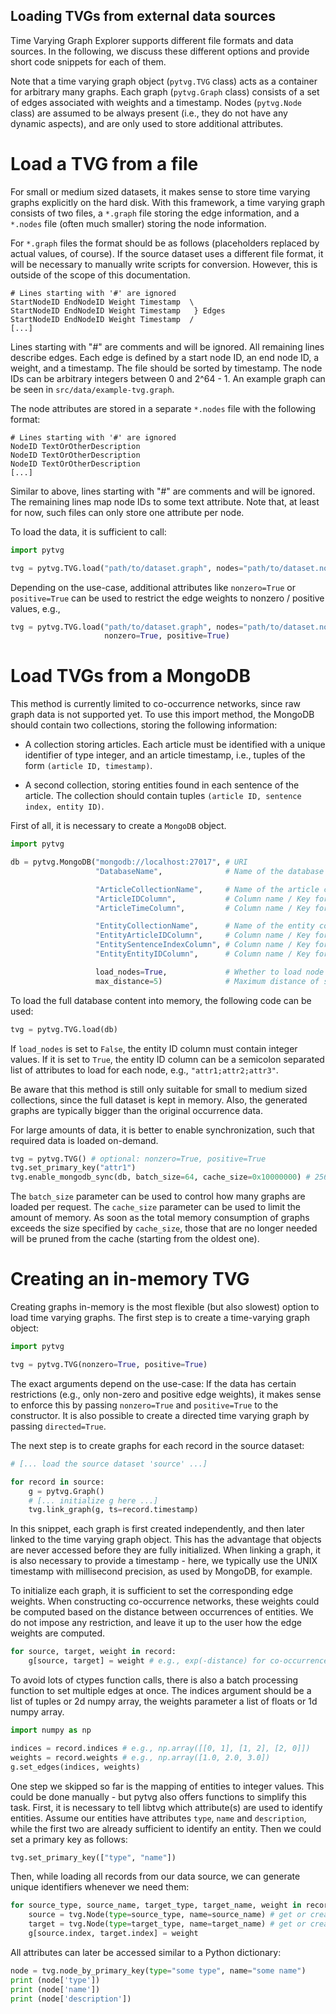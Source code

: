 ## Loading TVGs from external data sources

Time Varying Graph Explorer supports different file formats and data sources.
In the following, we discuss these different options and provide short code
snippets for each of them.

Note that a time varying graph object (`pytvg.TVG` class) acts as a container
for arbitrary many graphs. Each graph (`pytvg.Graph` class) consists of a set
of edges associated with weights and a timestamp. Nodes (`pytvg.Node` class)
are assumed to be always present (i.e., they do not have any dynamic aspects),
and are only used to store additional attributes.

Load a TVG from a file
======================

For small or medium sized datasets, it makes sense to store time varying graphs
explicitly on the hard disk. With this framework, a time varying graph consists
of two files, a `*.graph` file storing the edge information, and a `*.nodes`
file (often much smaller) storing the node information.

For `*.graph` files the format should be as follows (placeholders replaced by
actual values, of course). If the source dataset uses a different file format,
it will be necessary to manually write scripts for conversion. However, this is
outside of the scope of this documentation.

```
# Lines starting with '#' are ignored
StartNodeID EndNodeID Weight Timestamp  \
StartNodeID EndNodeID Weight Timestamp   } Edges
StartNodeID EndNodeID Weight Timestamp  /
[...]
```

Lines starting with "#" are comments and will be ignored. All remaining lines
describe edges. Each edge is defined by a start node ID, an end node ID, a
weight, and a timestamp. The file should be sorted by timestamp. The node IDs
can be arbitrary integers between 0 and 2^64 - 1. An example graph can be seen
in `src/data/example-tvg.graph`.

The node attributes are stored in a separate `*.nodes` file with the following
format:

```
# Lines starting with '#' are ignored
NodeID TextOrOtherDescription
NodeID TextOrOtherDescription
NodeID TextOrOtherDescription
[...]
```

Similar to above, lines starting with "#" are comments and will be ignored. The
remaining lines map node IDs to some text attribute. Note that, at least for now,
such files can only store one attribute per node.

To load the data, it is sufficient to call:

```python
import pytvg

tvg = pytvg.TVG.load("path/to/dataset.graph", nodes="path/to/dataset.nodes")
```

Depending on the use-case, additional attributes like `nonzero=True` or
`positive=True` can be used to restrict the edge weights to nonzero / positive
values, e.g.,

```python
tvg = pytvg.TVG.load("path/to/dataset.graph", nodes="path/to/dataset.nodes",
                     nonzero=True, positive=True)
```

Load TVGs from a MongoDB
========================

This method is currently limited to co-occurrence networks, since raw graph data
is not supported yet. To use this import method, the MongoDB should contain two
collections, storing the following information:

* A collection storing articles. Each article must be identified with a unique
identifier of type integer, and an article timestamp, i.e., tuples of the form
`(article ID, timestamp)`.

* A second collection, storing entities found in each sentence of the article.
The collection should contain tuples `(article ID, sentence index, entity ID)`.

First of all, it is necessary to create a `MongoDB` object.

```python
import pytvg

db = pytvg.MongoDB("mongodb://localhost:27017", # URI
                   "DatabaseName",              # Name of the database

                   "ArticleCollectionName",     # Name of the article collection
                   "ArticleIDColumn",           # Column name / Key for article ID
                   "ArticleTimeColumn",         # Column name / Key for article time

                   "EntityCollectionName",      # Name of the entity collection
                   "EntityArticleIDColumn",     # Column name / Key for article ID
                   "EntitySentenceIndexColumn", # Column name / Key for sentence index
                   "EntityEntityIDColumn",      # Column name / Key for entity ID

                   load_nodes=True,             # Whether to load node attributes
                   max_distance=5)              # Maximum distance of sentences
```

To load the full database content into memory, the following code can be used:

```python
tvg = pytvg.TVG.load(db)
```

If `load_nodes` is set to `False`, the entity ID column must contain integer
values. If it is set to `True`, the entity ID column can be a semicolon
separated list of attributes to load for each node, e.g., `"attr1;attr2;attr3"`.

Be aware that this method is still only suitable for small to medium sized
collections, since the full dataset is kept in memory. Also, the generated graphs
are typically bigger than the original occurrence data.

For large amounts of data, it is better to enable synchronization, such that
required data is loaded on-demand.

```python
tvg = pytvg.TVG() # optional: nonzero=True, positive=True
tvg.set_primary_key("attr1")
tvg.enable_mongodb_sync(db, batch_size=64, cache_size=0x10000000) # 256 MB
```

The `batch_size` parameter can be used to control how many graphs are loaded per
request. The `cache_size` parameter can be used to limit the amount of memory.
As soon as the total memory consumption of graphs exceeds the size specified by
`cache_size`, those that are no longer needed will be pruned from the cache
(starting from the oldest one).

Creating an in-memory TVG
=========================

Creating graphs in-memory is the most flexible (but also slowest) option to
load time varying graphs. The first step is to create a time-varying graph
object:

```python
import pytvg

tvg = pytvg.TVG(nonzero=True, positive=True)
```

The exact arguments depend on the use-case: If the data has certain restrictions
(e.g., only non-zero and positive edge weights), it makes sense to enforce this
by passing `nonzero=True` and `positive=True` to the constructor. It is also
possible to create a directed time varying graph by passing `directed=True`.

The next step is to create graphs for each record in the source dataset:

```python
# [... load the source dataset 'source' ...]

for record in source:
    g = pytvg.Graph()
    # [... initialize g here ...]
    tvg.link_graph(g, ts=record.timestamp)
```

In this snippet, each graph is first created independently, and then later linked
to the time varying graph object. This has the advantage that objects are never
accessed before they are fully initialized. When linking a graph, it is also
necessary to provide a timestamp - here, we typically use the UNIX timestamp
with millisecond precision, as used by MongoDB, for example.

To initialize each graph, it is sufficient to set the corresponding edge weights.
When constructing co-occurrence networks, these weights could be computed based on
the distance between occurrences of entities. We do not impose any restriction,
and leave it up to the user how the edge weights are computed.

```python
for source, target, weight in record:
    g[source, target] = weight # e.g., exp(-distance) for co-occurrence networks
```

To avoid lots of ctypes function calls, there is also a batch processing function
to set multiple edges at once. The indices argument should be a list of tuples
or 2d numpy array, the weights parameter a list of floats or 1d numpy array.

```python
import numpy as np

indices = record.indices # e.g., np.array([[0, 1], [1, 2], [2, 0]])
weights = record.weights # e.g., np.array([1.0, 2.0, 3.0])
g.set_edges(indices, weights)
```

One step we skipped so far is the mapping of entities to integer values. This
could be done manually - but pytvg also offers functions to simplify this task.
First, it is necessary to tell libtvg which attribute(s) are used to identify
entities. Assume our entities have attributes `type`, `name` and `description`,
while the first two are already sufficient to identify an entity. Then we could
set a primary key as follows:

```python
tvg.set_primary_key(["type", "name"])
```

Then, while loading all records from our data source, we can generate unique
identifiers whenever we need them:

```python
for source_type, source_name, target_type, target_name, weight in record:
    source = tvg.Node(type=source_type, name=source_name) # get or create identifier
    target = tvg.Node(type=target_type, name=target_name) # get or create identifier
    g[source.index, target.index] = weight
```

All attributes can later be accessed similar to a Python dictionary:

```python
node = tvg.node_by_primary_key(type="some type", name="some name")
print (node['type'])
print (node['name'])
print (node['description'])
```
